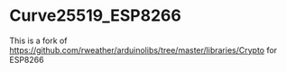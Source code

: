 # Curve25519_ESP8266
This is a fork of https://github.com/rweather/arduinolibs/tree/master/libraries/Crypto for ESP8266

